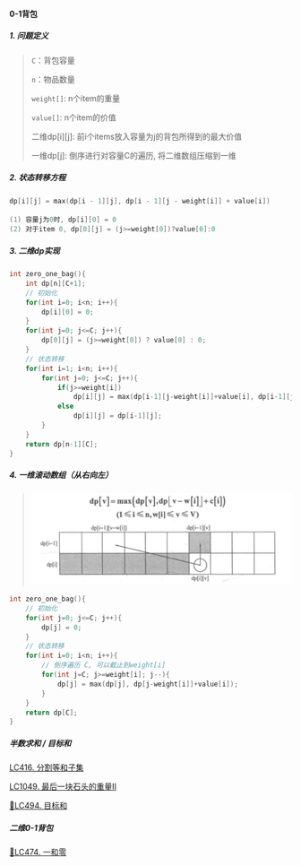 #### 0-1背包

##### 1. 问题定义
> 
> `C`：背包容量
> 
> `n`：物品数量
> 
> `weight[]`: n个item的重量
> 
> `value[]`: n个item的价值
> 
> 二维dp[i][j]: 前i个items放入容量为j的背包所得到的最大价值
>
> 一维dp[j]: 倒序进行对容量C的遍历, 将二维数组压缩到一维


##### 2. 状态转移方程
```CPP
dp[i][j] = max(dp[i - 1][j], dp[i - 1][j - weight[i]] + value[i])

(1) 容量j为0时, dp[i][0] = 0
(2) 对于item 0, dp[0][j] = (j>=weight[0])?value[0]:0
```


##### 3. 二维dp实现
```CPP
int zero_one_bag(){
    int dp[n][C+1];
    // 初始化
    for(int i=0; i<n; i++){
        dp[i][0] = 0;
    }
    for(int j=0; j<=C; j++){
        dp[0][j] = (j>=weight[0]) ? value[0] : 0;
    }
    // 状态转移
    for(int i=1; i<n; i++){
        for(int j=0; j<=C; j++){
            if(j>=weight[i])
	            dp[i][j] = max(dp[i-1][j-weight[i]]+value[i], dp[i-1][j]);	// max{放jth, 不放jth}
            else
                dp[i][j] = dp[i-1][j];
        }
    }
    return dp[n-1][C];
}
```


##### 4. 一维滚动数组（从右向左）

> ![0-1背包](/appendix/0-1%E8%83%8C%E5%8C%85.png)

```CPP
int zero_one_bag(){
    // 初始化
    for(int j=0; j<=C; j++){
        dp[j] = 0;
    }
    // 状态转移
    for(int i=0; i<n; i++){
        // 倒序遍历 C, 可以截止到weight[i]
        for(int j=C; j>=weight[i]; j--){
            dp[j] = max(dp[j], dp[j-weight[i]]+value[i]);
        }
    }
    return dp[C];
}
```


##### 半数求和 / 目标和

[LC416. 分割等和子集](/workspace/416.%E5%88%86%E5%89%B2%E7%AD%89%E5%92%8C%E5%AD%90%E9%9B%86.cpp)

[LC1049. 最后一块石头的重量II](/workspace/1049.%E6%9C%80%E5%90%8E%E4%B8%80%E5%9D%97%E7%9F%B3%E5%A4%B4%E7%9A%84%E9%87%8D%E9%87%8F-ii.cpp)

[📌LC494. 目标和](/workspace/494.%E7%9B%AE%E6%A0%87%E5%92%8C.cpp)



##### 二维0-1背包

[📌LC474. 一和零](/workspace/474.%E4%B8%80%E5%92%8C%E9%9B%B6.cpp)
